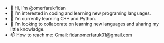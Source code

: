 - 👋 Hi, I’m @omerfarukfidan
- 👀 I’m interested in coding and learning new programing languages.
- 🌱 I’m currently learning C++ and Python.
- 💞️ I’m looking to collaborate on learning new languages and sharing my little knowladge.
- 📫 How to reach me:
Gmail: fidanomerfaruk01@gmail.com


<!---
omerfarukfidan/omerfarukfidan is a ✨ special ✨ repository because its `README.md` (this file) appears on your GitHub profile.
You can click the Preview link to take a look at your changes.
--->
